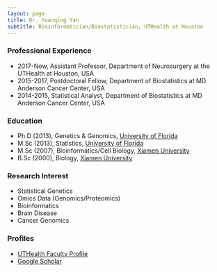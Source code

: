 ```yaml
---
layout: page
title: Dr. Yuanqing Yan
subtitle: Bioinformatician/Biostatistician, UTHealth at Houston
---
```



### Professional Experience
* 2017-Now, Assistant Professor, Department of Neurosurgery at the UTHealth at Houston, USA
* 2015-2017, Postdoctoral Fellow, Department of Biostatistics at MD Anderson Cancer Center, USA
* 2014-2015, Statistical Analyst, Department of Biostatistics at MD Anderson Cancer Center, USA

### Education
* Ph.D (2013), Genetics & Genomics, [University of Florida](http://www.ufl.edu)
* M.Sc (2013), Statistics, [University of Florida](http://www.ufl.edu)
* M.Sc (2007), Bioinformatics/Cell Biology, [Xiamen University](http://www.xmu.edu.cn/)
* B.Sc (2000), Biology, [Xiamen University](http://www.xmu.edu.cn/)

### Research Interest
* Statistical Genetics
* Omics Data (Genomics/Proteomics)
* Bioinformatics
* Brain Disease
* Cancer Genomics

### Profiles
* [UTHealth Faculty Profile](https://med.uth.edu/neurosurgery/faculty/yuanqing-yan/)
* [Google Scholar](https://scholar.google.com/citations?user=ykAmIWEAAAAJ&hl=en)
